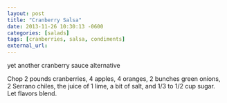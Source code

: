 ```yaml
---
layout: post
title: "Cranberry Salsa"
date: 2013-11-26 10:30:13 -0600
categories: [salads]
tags: [cranberries, salsa, condiments]
external_url: 
---
```

yet another cranberry sauce alternative

Chop 2 pounds cranberries, 4 apples, 4 oranges, 2 bunches green
onions, 2 Serrano chiles, the juice of 1 lime, a bit of salt, and 1/3
to 1/2 cup sugar. Let flavors blend.

